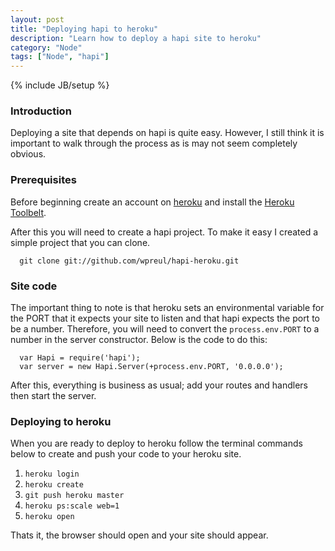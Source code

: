 ```yaml
---
layout: post
title: "Deploying hapi to heroku"
description: "Learn how to deploy a hapi site to heroku"
category: "Node"
tags: ["Node", "hapi"]
---
```

{% include JB/setup %}

### Introduction
Deploying a site that depends on hapi is quite easy.  However, I still think it is important to walk through the process as is may not seem completely obvious.

### Prerequisites
Before beginning create an account on [heroku](http://www.heroku.com/) and install the [Heroku Toolbelt](https://toolbelt.heroku.com/).

After this you will need to create a hapi project.  To make it easy I created a simple project that you can clone.

```
  git clone git://github.com/wpreul/hapi-heroku.git
```

### Site code

The important thing to note is that heroku sets an environmental variable for the PORT that it expects your site to listen and that hapi expects the port to be a number.  Therefore, you will need to convert the `process.env.PORT` to a number in the server constructor.  Below is the code to do this:

```
  var Hapi = require('hapi');
  var server = new Hapi.Server(+process.env.PORT, '0.0.0.0');
```

After this, everything is business as usual; add your routes and handlers then start the server.

### Deploying to heroku

When you are ready to deploy to heroku follow the terminal commands below to create and push your code to your heroku site.

1. `heroku login`
2. `heroku create`
3. `git push heroku master`
4. `heroku ps:scale web=1`
5. `heroku open`


Thats it, the browser should open and your site should appear.
